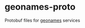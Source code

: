 # geonames-proto
Protobuf files for [geonames](https://www.geonames.org/export/ws-overview.html) services 
